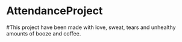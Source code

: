# AttendanceProject
#This project have been made with love, sweat, tears and unhealthy amounts of booze and coffee.
 
